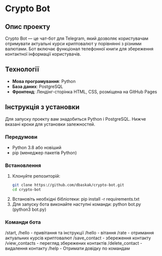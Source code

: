 # Crypto Bot

## Опис проекту
Crypto Bot — це чат-бот для Telegram, який дозволяє користувачам отримувати 
актуальні курси криптовалют у порівнянні з різними валютами. 
Бот включає функціонал телефонної книги для збереження контактної інформації користувачів.

## Технології
- **Мова програмування**: Python
- **База даних**: PostgreSQL
- **Фронтенд**: Лендінг-сторінка HTML, CSS, розміщена на GitHub Pages

## Інструкція з установки
Для запуску проекту вам знадобиться Python і PostgreSQL. Нижче вказані кроки для установки залежностей.

### Передумови
- Python 3.8 або новіший
- pip (менеджер пакетів Python)

### Встановлення
1. Клонуйте репозиторій:
   ```bash
   git clone https://github.com/dbaskak/crypto-bot.git
   cd crypto-bot
2. Встановіть необхідні бібліотеки:
   pip install -r requirements.txt
3. Для запуску бота виконайте наступні команди:
   python bot.py (python3 bot.py)

### Команди бота
/start, /hello - привітання та інструкції
/hello - вітання
/rate - отримання актуальних курсів криптовалют
/save_contact - збереження контакту
/view_contacts - перегляд збережених контактів
/delete_contact - видалення контакту
/help - Отримати довідку по командам


